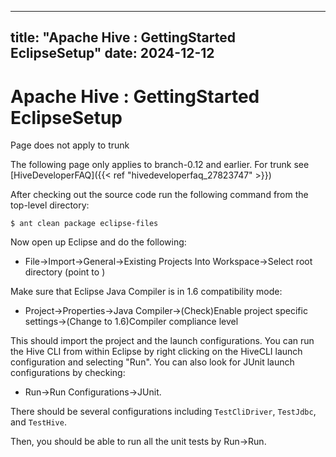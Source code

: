 ---

title: "Apache Hive : GettingStarted EclipseSetup"
date: 2024-12-12
----------------

# Apache Hive : GettingStarted EclipseSetup

Page does not apply to trunk

The following page only applies to branch-0.12 and earlier. For trunk see [HiveDeveloperFAQ]({{< ref "hivedeveloperfaq_27823747" >}})

After checking out the source code run the following command from the top-level directory:

```
$ ant clean package eclipse-files

```

Now open up Eclipse and do the following:

* File->Import->General->Existing Projects Into Workspace->Select root directory (point to <top-level-directory>)

Make sure that Eclipse Java Compiler is in 1.6 compatibility mode:

* Project->Properties->Java Compiler->(Check)Enable project specific settings->(Change to 1.6)Compiler compliance level

This should import the project and the launch configurations. You can run the Hive CLI from within Eclipse by right clicking on the HiveCLI launch configuration and selecting "Run". You can also look for JUnit launch configurations by checking:

* Run->Run Configurations->JUnit.

There should be several configurations including `TestCliDriver`, `TestJdbc`, and `TestHive`.

Then, you should be able to run all the unit tests by Run->Run.

